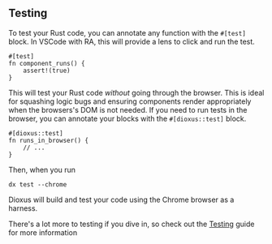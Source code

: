 ## Testing

To test your Rust code, you can annotate any function with the `#[test]` block. In VSCode with RA, this will provide a lens to click and run the test.

```rust, no_run
#[test]
fn component_runs() {
    assert!(true)
}
```

This will test your Rust code _without_ going through the browser. This is ideal for squashing logic bugs and ensuring components render appropriately when the browsers's DOM is not needed. If you need to run tests in the browser, you can annotate your blocks with the `#[dioxus::test]` block.

```rust, no_run
#[dioxus::test]
fn runs_in_browser() {
    // ...
}
```

Then, when you run

```console
dx test --chrome
```

Dioxus will build and test your code using the Chrome browser as a harness.

There's a lot more to testing if you dive in, so check out the [Testing]() guide for more information
